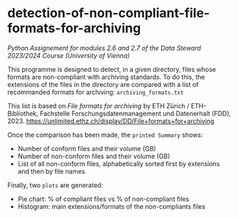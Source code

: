 # detection-of-non-compliant-file-formats-for-archiving
_Python Assignement for modules 2.6 and 2.7 of the Data Steward 2023/2024 Course (University of Vienna)_

This programme is designed to detect, in a given directory, files whose formats are non-compliant with archiving standards. To do this, the extensions of the files in the directory are compared with a list of recommanded formats for archiving: `archiving_formats.txt`

This list is based on _File formats for archiving_ by ETH Zürich / ETH-Bibliothek, Fachstelle Forschungsdatenmanagement und Datenerhalt (FDD), 2023. https://unlimited.ethz.ch/display/DD/File+formats+for+archiving

Once the comparison has been made, the `printed Summary` shows:
* Number of conform files and their volume (GB)
* Number of non-conform files and their volume (GB)
* List of all non-conform files, alphabetically sorted first by extensions and then by file names

Finally, two `plots` are generated:
* Pie chart: % of compliant files vs % of non-compliant files
* Histogram: main extensions/formats of the non-compliants files